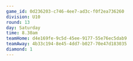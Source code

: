 ```yaml
---
game_id: 0d236203-c746-4ee7-ad3c-f0f2ea736260
division: U10
round: 13
day: Saturday
time: 8.30am
teamHome: d4e169fe-9c5d-45ee-9177-55e76ec5dab9
teamAway: 4b33c194-8e45-4dd7-b027-70e47d183035
diamond: 1
---
```

